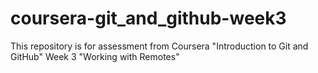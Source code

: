 # coursera-git_and_github-week3
This repository is for assessment from Coursera "Introduction to Git and GitHub" Week 3 "Working with Remotes"
